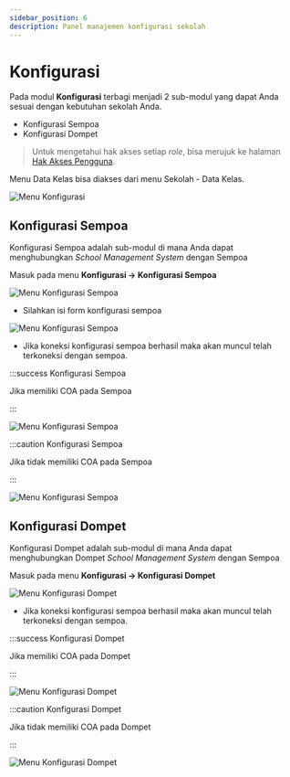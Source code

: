 ```yaml
---
sidebar_position: 6
description: Panel manajemen konfigurasi sekolah
---
```


# Konfigurasi

Pada modul **Konfigurasi** terbagi menjadi 2 sub-modul yang dapat Anda sesuai dengan kebutuhan sekolah Anda.

- Konfigurasi Sempoa
- Konfigurasi Dompet

> Untuk mengetahui hak akses setiap _role_, bisa merujuk ke halaman [Hak Akses Pengguna](/docs/pengetahuan-dasar/hak-akses-pengguna).

Menu Data Kelas bisa diakses dari menu Sekolah - Data Kelas.

![Menu Konfigurasi](/img/konfigurasi/menu.png)

## Konfigurasi Sempoa

Konfigurasi Sempoa adalah sub-modul di mana Anda dapat menghubungkan _School Management System_ dengan Sempoa

Masuk pada menu **Konfigurasi -> Konfigurasi Sempoa**

![Menu Konfigurasi Sempoa](/img/konfigurasi/menu-konfig-sempoa.png)

- Silahkan isi form konfigurasi sempoa

![Menu Konfigurasi Sempoa](/img/konfigurasi/form-konfig-sempoa.png)

- Jika koneksi konfigurasi sempoa berhasil maka akan muncul telah terkoneksi dengan sempoa.

:::success Konfigurasi Sempoa 

Jika memiliki COA pada Sempoa 

:::

![Menu Konfigurasi Sempoa](/img/konfigurasi/success-coa-konfigurasi-sempoa.jpeg)


:::caution Konfigurasi Sempoa 

Jika tidak memiliki COA pada Sempoa 

:::

![Menu Konfigurasi Sempoa](/img/konfigurasi/success-konfigurasi-sempoa.jpeg)

## Konfigurasi Dompet

Konfigurasi Dompet adalah sub-modul di mana Anda dapat menghubungkan Dompet _School Management System_ dengan Sempoa

Masuk pada menu **Konfigurasi -> Konfigurasi Dompet**

![Menu Konfigurasi Dompet](/img/konfigurasi/menu-konfig-dompet.png)

- Jika koneksi konfigurasi sempoa berhasil maka akan muncul telah terkoneksi dengan sempoa.

:::success Konfigurasi Dompet 

Jika memiliki COA pada Dompet 

:::

![Menu Konfigurasi Dompet](/img/konfigurasi/success-coa-konfigurasi-dompet.jpeg)


:::caution Konfigurasi Dompet 

Jika tidak memiliki COA pada Dompet 

:::

![Menu Konfigurasi Dompet](/img/konfigurasi/success-konfigurasi-dompet.jpeg)
